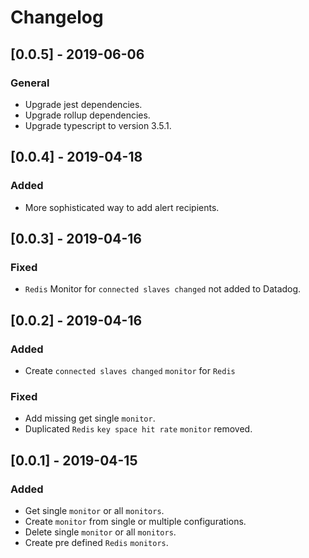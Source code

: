 # Changelog

## [0.0.5] - 2019-06-06

### General

- Upgrade jest dependencies.
- Upgrade rollup dependencies.
- Upgrade typescript to version 3.5.1.

## [0.0.4] - 2019-04-18

### Added

- More sophisticated way to add alert recipients.

## [0.0.3] - 2019-04-16

### Fixed

- `Redis` Monitor for `connected slaves changed` not added to Datadog.

## [0.0.2] - 2019-04-16

### Added

- Create `connected slaves changed` `monitor` for `Redis`

### Fixed

- Add missing get single `monitor`.
- Duplicated `Redis` `key space hit rate` `monitor` removed.

## [0.0.1] - 2019-04-15

### Added

- Get single `monitor` or all `monitors`.
- Create `monitor` from single or multiple configurations.
- Delete single `monitor` or all `monitors`.
- Create pre defined `Redis` `monitors`.
